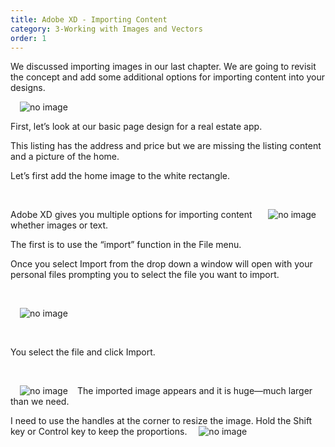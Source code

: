 ```yaml
---
title: Adobe XD - Importing Content
category: 3-Working with Images and Vectors
order: 1
---
```


We discussed importing images in our last chapter. We are going to revisit the concept and add some additional options for importing content into your designs.
  

<img style="padding: 0px 15px;float:left" src="https://iwilfried.github.io/Adobe-XD-eBook/images/XD-ImportContent-01.png" alt="no image"/>   

&nbsp;  


First, let’s look at our basic page design for a real estate app. 

This listing has the address and price but we are missing the listing content and a picture of the home.

Let’s first add the home image to the white rectangle.


&nbsp;   

<img style="padding: 0px 15px;float:right" src="https://iwilfried.github.io/Adobe-XD-eBook/images/XD-ImportContent-02.png" alt="no image"/>Adobe XD gives you multiple options for importing content whether images or text.

The first is to use the “import” function in the File menu. 

Once you select Import from the drop down a window will open with your personal files prompting you to select the file you want to import.

&nbsp;   

<img style="padding: 0px 15px;float:left" src="https://iwilfried.github.io/Adobe-XD-eBook/images/XD-ImportContent-03.png" alt="no image"/>

&nbsp;   

&nbsp;   

You select the file and click Import.

&nbsp;   


<img style="padding: 0px 15px;float:left" src="https://iwilfried.github.io/Adobe-XD-eBook/images/XD-ImportContent-04.png" alt="no image"/>The imported image appears and it is huge—much larger than we need.

I need to use the handles at the corner to resize the image. Hold the Shift key or Control key to keep the proportions.
<img style="padding: 0px 15px" src="https://iwilfried.github.io/Adobe-XD-eBook/images/XD-ImportContent-05.png" alt="no image"/>





&nbsp;   

&nbsp;   

&nbsp;   


